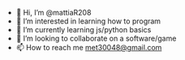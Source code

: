 - 👋 Hi, I’m @mattiaR208
- 👀 I’m interested in learning how to program 
- 🌱 I’m currently learning js/python basics
- 💞️ I’m looking to collaborate on a software/game
- 📫 How to reach me met30048@gmail.com

<!---
mattiaR208/mattiaR208 is a ✨ special ✨ repository because its `README.md` (this file) appears on your GitHub profile.
You can click the Preview link to take a look at your changes.
--->
